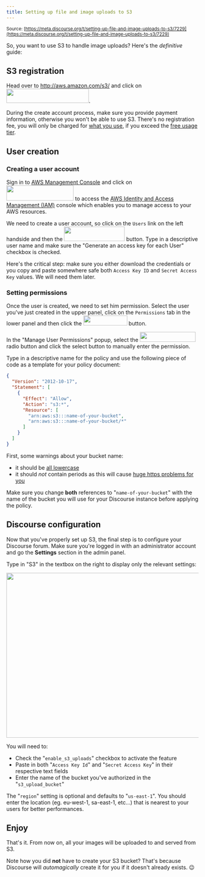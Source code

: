```yaml
---
title: Setting up file and image uploads to S3
---
```


<small class="documentation-source">Source: [https://meta.discourse.org/t/setting-up-file-and-image-uploads-to-s3/7229](https://meta.discourse.org/t/setting-up-file-and-image-uploads-to-s3/7229)</small>

So, you want to use S3 to handle image uploads? Here's the *definitive* guide:

## S3 registration

Head over to http://aws.amazon.com/s3/ and click on <img src="//discourse-meta.s3-us-west-1.amazonaws.com/original/2X/a/a0c2f6b515d2a23c2133cad85fdb3f5aa6506ae2.png" width="216" height="37">.

During the create account process, make sure you provide payment information, otherwise you won't be able to use S3. There's no registration fee, you will only be charged for [what you use](http://aws.amazon.com/s3/#pricing), if you exceed the [free usage tier](http://aws.amazon.com/free/).

## User creation

### Creating a user account

Sign in to [AWS Management Console](https://console.aws.amazon.com/) and click on <img src="//discourse-meta.s3-us-west-1.amazonaws.com/original/2X/c/c25b3287095d7eaa85491ebcaa7e4a3929993a3f.png" width="176" height="40"> to access the [AWS Identity and Access Management (IAM)](https://console.aws.amazon.com/iam/home#users) console which enables you to manage access to your AWS resources.

We need to create a user account, so click on the `Users` link on the left handside and then the <img src="//discourse-meta.s3-us-west-1.amazonaws.com/original/2X/6/6d137a9431ec338ce71cae8beb10298f320b6d6f.png" width="159" height="38"> button. Type in a descriptive user name and make sure the "Generate an access key for each User" checkbox is checked.

Here's the critical step: make sure you either download the credentials or you copy and paste somewhere safe both `Access Key ID` and `Secret Access Key` values. We will need them later.

### Setting permissions

Once the user is created, we need to set him permission. Select the user you've just created in the upper panel, click on the `Permissions` tab in the lower panel and then click the <img src="//discourse-meta.s3-us-west-1.amazonaws.com/original/2X/8/82477b8186ac3439b54196ec401c9a0365006a3c.png" width="115" height="26"> button.

In the "Manage User Permissions" popup, select the <img src="//discourse-meta.s3-us-west-1.amazonaws.com/original/2X/7/74082da7e2cf321e1b8fa695a40c230800c716cf.png" width="146" height="26"> radio button and click the select button to manually enter the permission.

Type in a descriptive name for the policy and use the following piece of code as a template for your policy document:

```json
{
  "Version": "2012-10-17",
  "Statement": [
    {
      "Effect": "Allow",
      "Action": "s3:*",
      "Resource": [
        "arn:aws:s3:::name-of-your-bucket",
        "arn:aws:s3:::name-of-your-bucket/*"
      ]
    }
  ]
}
```

First, some warnings about your bucket name:

- it should be [all lowercase](http://docs.aws.amazon.com/AmazonS3/latest/dev/BucketRestrictions.html)
- it should *not* contain periods as this will cause [huge https problems for you](http://shlomoswidler.com/2009/08/amazon-s3-gotcha-using-virtual-host.html)

Make sure you change **both** references to "`name-of-your-bucket`" with the name of the bucket you will use for your Discourse instance before applying the policy.

## Discourse configuration

Now that you've properly set up S3, the final step is to configure your Discourse forum. Make sure you're logged in with an administrator account and go the **Settings** section in the admin panel.

Type in "S3" in the textbox on the right to display only the relevant settings:

<img src="//discourse-meta.s3-us-west-1.amazonaws.com/original/2X/9/91b3d48c3427f3c87f41144e6093bc36eba45287.png" width="690" height="432"> 

You will need to:

- Check the "`enable_s3_uploads`" checkbox to activate the feature
- Paste in both "`Access Key Id`" and "`Secret Access Key`" in their respective text fields
- Enter the name of the bucket you've authorized in the "`s3_upload_bucket`"

The "`region`" setting is optional and defaults to "`us-east-1`". You should enter the location (eg. eu-west-1, sa-east-1, etc...) that is nearest to your users for better performances.

## Enjoy

That's it. From now on, all your images will be uploaded to and served from S3.

Note how you did **not** have to create your S3 bucket? That's because Discourse will *automagically* create it for you if it doesn't already exists. :wink:
